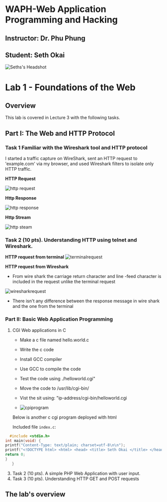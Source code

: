 # WAPH-Web Application Programming and Hacking

## Instructor: Dr. Phu Phung

## Student: Seth Okai

![Seths's Headshot](Images/headshot.jpg)

# Lab 1 - Foundations of the Web 

## Overview 

This lab is covered in Lecture 3 with the following tasks.

## Part I: The Web and HTTP Protocol

### Task 1  Familiar with the Wireshark tool and HTTP protocol
I started a traffic capture on WireShark, sent an HTTP request to 'example.com' via my browser, and used Wireshark filters to isolate only HTTP traffic.

**HTTP Request**

![http request](Images/httprequest.jpg)


**Http Response**

![http response](Images/httpresponse.jpg)

**Http Stream**

![http steam](Images/httpstream.jpg)

      
### Task 2 (10 pts). Understanding HTTP using telnet and Wireshark.

**HTTP request from terminal**
![terminalrequest](Images/terminalrequest.jpg)

**HTTP request from Wireshark**

- From wire shark the carriage return character and line -feed character is included in the request unlike the terminal request

![wiresharkrequest](Images/wiresharkrequest.jpg)

- There isn't any difference between the response message in wire shark and the one from the terminal



### Part II: Basic Web Application Programming

   1.  CGI Web applications in C
       - Make a c file named hello.world.c
         
       - Write the c code
         
       - Install GCC compiler
     
       - Use GCC to compile the code
         
       - Test the code using ./helloworld.cgi"
         
       - Move the code to /usr/lib/cgi-bin/
         
       - Vist the sit using: "ip-address/cgi-bin/helloworld.cgi
     
       - ![cpiprogram](Images/cgiprogram.jpg)

       
       Below is another c cgi program deployed with html

         Included file `index.c`:
   ```C
     #include <stdio.h>
int main(void) {
   printf("Content-Type: text/plain; charset=utf-8\n\n");
   printf("<!DOCTYPE html> <html> <head> <title> Seth Okai </title> </head> <body> <h1> WAPH </h1> <p>Welcome</p></body></html>\n\n");
  return 0;
}
      }
   ```

       
   3. Task 2 (10 pts). A simple PHP Web Application with user input.
   4. Task 3 (10 pts). Understanding HTTP GET and POST requests



## The lab's overview


